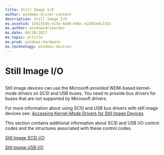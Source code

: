 ```yaml
---
title: Still Image I/O
author: windows-driver-content
description: Still Image I/O
ms.assetid: 1dd23545-e13a-4a69-b9bc-e2305e4c2163
ms.author: windowsdriverdev
ms.date: 04/20/2017
ms.topic: article
ms.prod: windows-hardware
ms.technology: windows-devices
---
```


# Still Image I/O


## <a href="" id="ddk-still-image-i-o-si"></a>


Still image devices can use the Microsoft-provided WDM-based kernel-mode drivers on SCSI and USB buses. You need to provide bus drivers for buses that are not supported by Microsoft drivers.

For more information about using SCSI and USB bus drivers with still image devices see: [Accessing Kernel-Mode Drivers for Still Image Devices](accessing-kernel-mode-drivers-for-still-image-devices.md).

This section contains additional information about SCSI and USB I/O control codes and the structures associated with these control codes.

[Still Image SCSI I/O](still-image-scsi-i-o.md)

[Still Image USB I/O](still-image-usb-i-o.md)

 

 




